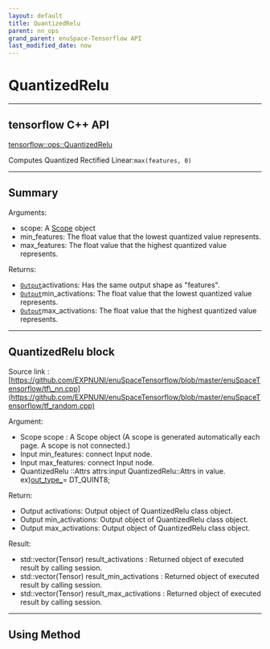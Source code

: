 ```yaml
--- 
layout: default 
title: QuantizedRelu 
parent: nn_ops 
grand_parent: enuSpace-Tensorflow API 
last_modified_date: now 
--- 
```


# QuantizedRelu

---

## tensorflow C++ API

[tensorflow::ops::QuantizedRelu](https://www.tensorflow.org/api_docs/cc/class/tensorflow/ops/quantized-relu)

Computes Quantized Rectified Linear:`max(features, 0)`

---

## Summary

Arguments:

* scope: A [Scope](https://www.tensorflow.org/api_docs/cc/class/tensorflow/scope.html#classtensorflow_1_1_scope) object
* min\_features: The float value that the lowest quantized value represents.
* max\_features: The float value that the highest quantized value represents.

Returns:

* [`Output`](https://www.tensorflow.org/api_docs/cc/class/tensorflow/output.html#classtensorflow_1_1_output)activations: Has the same output shape as "features".
* [`Output`](https://www.tensorflow.org/api_docs/cc/class/tensorflow/output.html#classtensorflow_1_1_output)min\_activations: The float value that the lowest quantized value represents.
* [`Output`](https://www.tensorflow.org/api_docs/cc/class/tensorflow/output.html#classtensorflow_1_1_output)max\_activations: The float value that the highest quantized value represents.

---

## QuantizedRelu block

Source link : [https://github.com/EXPNUNI/enuSpaceTensorflow/blob/master/enuSpaceTensorflow/tf\_nn.cpp](https://github.com/EXPNUNI/enuSpaceTensorflow/blob/master/enuSpaceTensorflow/tf_random.cpp)

Argument:

* Scope scope : A Scope object \(A scope is generated automatically each page. A scope is not connected.\)
* Input min\_features: connect  Input node.
* Input max\_features: connect  Input node.
* QuantizedRelu ::Attrs attrs:input  QuantizedRelu::Attrs in value. ex\)[out\_type\_](https://www.tensorflow.org/api_docs/cc/struct/tensorflow/ops/quantized-relu-x/attrs#structtensorflow_1_1ops_1_1_quantized_relu_x_1_1_attrs_1a7c41aaf8c42e0a8489da6d78d6f724c3)= DT\_QUINT8;

Return:

* Output activations: Output object of QuantizedRelu class object.
* Output min\_activations: Output object of QuantizedRelu class object.
* Output max\_activations: Output object of QuantizedRelu class object.

Result:

* std::vector\(Tensor\) result\_activations : Returned object of executed result by calling session.
* std::vector\(Tensor\) result\_min\_activations  : Returned object of executed result by calling session.
* std::vector\(Tensor\) result\_max\_activations  : Returned object of executed result by calling session.

---

## Using Method



